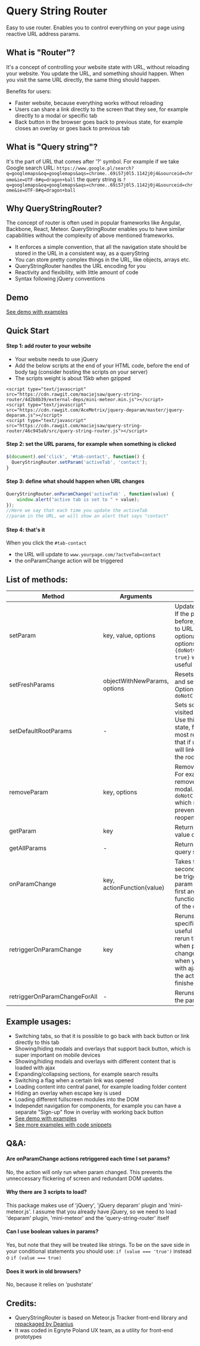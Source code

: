 # Query String Router
Easy to use router. Enables you to control everything on your page using reactive URL address params. 

## What is "Router"?
It's a concept of controlling your website state with URL, without reloading your website. You update the URL, and something should happen. When you visit the same URL directly, the same thing should happen. 

Benefits for users:
- Faster website, because everything works without reloading
- Users can share a link directly to the screen that they see, for example directly to a modal or specific tab
- Back button in the browser goes back to previous state, for example closes an overlay or goes back to previous tab

## What is "Query string"?
It's the part of URL that comes after '?' symbol. For example if we take Google search URL: ```https://www.google.pl/search?q=googlemaps&oq=googlemaps&aqs=chrome..69i57j0l5.1142j0j4&sourceid=chrome&ie=UTF-8#q=dragon+ball``` the query string is ```?q=googlemaps&oq=googlemaps&aqs=chrome..69i57j0l5.1142j0j4&sourceid=chrome&ie=UTF-8#q=dragon+ball```

## Why QueryStringRouter?
The concept of router is often used in popular frameworks like Angular, Backbone, React, Meteor. QueryStringRouter enables you to have similar capabilities without the complexity of above mentioned frameworks. 
- It enforces a simple convention, that all the navigation state should be stored in the URL in a consistent way, as a queryString
- You can store pretty complex things in the URL, like objects, arrays etc. 
- QueryStringRouter handles the URL encoding for you
- Reactivity and flexibility, with little amount of code
- Syntax following jQuery conventions

## Demo
[See demo with examples](http://querystringrouter-demo.webflow.io/)

## Quick Start

#### Step 1: add router to your website
- Your website needs to use jQuery
- Add the below scripts at the end of your HTML code, before the end of body tag (consider hosting the scripts on your server)
- The scripts weight is about 15kb when gzipped
```
<script type="text/javascript" src="https://cdn.rawgit.com/maciejsaw/query-string-router/4d2b8b39/external-deps/mini-meteor.min.js"></script>
<script type="text/javascript" src="https://cdn.rawgit.com/AceMetrix/jquery-deparam/master/jquery-deparam.js"></script>
<script type="text/javascript" src="https://cdn.rawgit.com/maciejsaw/query-string-router/46c945a9/src/query-string-router.js"></script>
```
#### Step 2: set the URL params, for example when something is clicked
```javascript
$(document).on('click', '#tab-contact', function() {
  QueryStringRouter.setParam('activeTab', 'contact');
}
```
#### Step 3: define what should happen when URL changes
```javascript
QueryStringRouter.onParamChange('activeTab' , function(value) {
	window.alert("active tab is set to " + value);
});
//Here we say that each time you update the activeTab 
//param in the URL, we will show an alert that says "contact"
```
#### Step 4: that's it
When you click the ```#tab-contact``` 
- the URL will update to ```www.yourpage.com/?actveTab=contact```
- the onParamChange action will be triggered

## List of methods:
| Method        | Arguments           | Description  |
| ------------- |-------------| -----|
| setParam      | key, value, options | Updates the param in URL. If the param was not set before, it will be appended to URL. Options are optional, you can pass an options object with ```{doNotCreateHistoryState: true}``` which might be useful for some cases |
| setFreshParams      | objectWithNewParams, options |   Resets all existing params and sets new params. Optional ```doNotCreateHistoryState```  |
| setDefaultRootParams | - | Sets some params if user visited the root of URL. Use this to set some initial state, for example load the most recent blog post, so that if users share link it will link to this post, not to the root |
| removeParam | key, options | Removes a chosen param. For example you can remove a param to close a modal. Optional ```doNotCreateHistoryState``` which might be useful to prevent back button to reopen the modal again. |
| getParam | key | Returns an object with value of selected param |
| getAllParams | - | Returns an object with all query string params |
| onParamChange | key, actionFunction(value) | Takes function as a second argument, that will be triggered each time the param is changed. The first argument of this function contains the value of the changed param.  |
| retriggerOnParamChange | key | Reruns the action for a specified param. This is useful when you need to rerun the action even when param hasn't been changed. For example when you load something with ajax, you can retrigger the action when loading is finished  |
| retriggerOnParamChangeForAll | - | Reruns the action for all the params. |

## Example usages:
- Switching tabs, so that it is possible to go back with back button or link directly to this tab
- Showing/hiding modals and overlays that support back button, which is super important on mobile devices
- Showing/hiding modals and overlays with different content that is loaded with ajax
- Expanding/collapsing sections, for example search results
- Switching a flag when a certain link was opened
- Loading content into central panel, for example loading folder content
- Hiding an overlay when escape key is used
- Loading different fullscreen modules into the DOM
- Independet navigation for components, for example you can have a separate "Sign-up" flow in overlay with working back button
- [See demo with examples](http://querystringrouter-demo.webflow.io/)
- [See more examples with code snippets](https://github.com/maciejsaw/query-string-router/blob/master/example-snippets.md)

## Q&A:
#### Are onParamChange actions retriggered each time I set params?
No, the action will only run when param changed. This prevents the unneccessary flickering of screen and redundant DOM updates.
#### Why there are 3 scripts to load?
This package makes use of 'jQuery', 'jQuery deparam' plugin and 'mini-meteor.js'. I assume that you already have jQuery, so we need to load 'deparam' plugin, 'mini-meteor' and the 'query-string-router' itself
#### Can I use boolean values in params?
Yes, but note that they will be treated like strings. To be on the save side in your conditional statements you should use: ```if (value === 'true')```  instead o ```if (value === true)``` 
#### Does it work in old browsers?
No, because it relies on 'pushstate'

## Credits:
- QueryStringRouter is based on Meteor.js Tracker front-end library and [repackaged by Deanius](https://github.com/deanius/mini-meteor) 
- It was coded in Egnyte Poland UX team, as a utility for front-end prototypes


